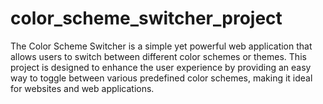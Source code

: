 # color_scheme_switcher_project
The Color Scheme Switcher is a simple yet powerful web application that allows users to switch between different color schemes or themes. This project is designed to enhance the user experience by providing an easy way to toggle between various predefined color schemes, making it ideal for websites and web applications.
